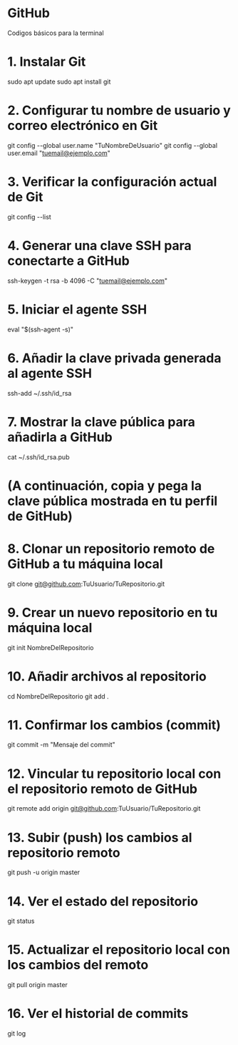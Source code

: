 # GitHub
Codigos básicos para la terminal

# 1. Instalar Git
sudo apt update
sudo apt install git

# 2. Configurar tu nombre de usuario y correo electrónico en Git
git config --global user.name "TuNombreDeUsuario"
git config --global user.email "tuemail@ejemplo.com"

# 3. Verificar la configuración actual de Git
git config --list

# 4. Generar una clave SSH para conectarte a GitHub
ssh-keygen -t rsa -b 4096 -C "tuemail@ejemplo.com"

# 5. Iniciar el agente SSH
eval "$(ssh-agent -s)"

# 6. Añadir la clave privada generada al agente SSH
ssh-add ~/.ssh/id_rsa

# 7. Mostrar la clave pública para añadirla a GitHub
cat ~/.ssh/id_rsa.pub

# (A continuación, copia y pega la clave pública mostrada en tu perfil de GitHub)

# 8. Clonar un repositorio remoto de GitHub a tu máquina local
git clone git@github.com:TuUsuario/TuRepositorio.git

# 9. Crear un nuevo repositorio en tu máquina local
git init NombreDelRepositorio

# 10. Añadir archivos al repositorio
cd NombreDelRepositorio
git add .

# 11. Confirmar los cambios (commit)
git commit -m "Mensaje del commit"

# 12. Vincular tu repositorio local con el repositorio remoto de GitHub
git remote add origin git@github.com:TuUsuario/TuRepositorio.git

# 13. Subir (push) los cambios al repositorio remoto
git push -u origin master

# 14. Ver el estado del repositorio
git status

# 15. Actualizar el repositorio local con los cambios del remoto
git pull origin master

# 16. Ver el historial de commits
git log

